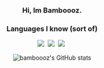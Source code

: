 <div align="center">

### Hi, Im Bamboooz.

### Languages I know (sort of)
[<img src="https://img.shields.io/badge/java-007396.svg?&style=for-the-badge&logo=java&logoColor=white"/>][java]&nbsp;
[<img src="https://img.shields.io/badge/C%23-239120.svg?&style=for-the-badge&logo=c-sharp&logoColor=white"/>][csharp]&nbsp;
[<img src="https://img.shields.io/badge/Python-3776AB?style=for-the-badge&logo=python&logoColor=white"/>][python]&nbsp;
 
[java]: https://en.wikipedia.org/wiki/Java_(programming_language)
[csharp]: https://en.wikipedia.org/wiki/C_Sharp_(programming_language)
[python]: https://en.wikipedia.org/wiki/Python_(programming_language)

 ![bamboooz's GitHub stats](https://github-readme-stats.vercel.app/api?username=bamboooz)
